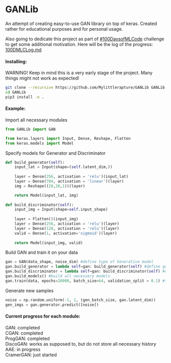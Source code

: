 # GANLib

An attempt of creating easy-to-use GAN library on top of keras. Created rather for educational purposes and for personal usage.


Also going to dedicate this project as part of [#100DaysofMLCode](https://github.com/llSourcell/100_Days_of_ML_Code) challenge to get some additional motivation. Here will be the log of the progress: [100DMLCLog.md](100DMLCLog.md)

#### Installing:
WARNING! Keep in mind this is a very early stage of the project. Many things might not work as expected!
```sh
git clone --recursive https://github.com/Mylittlerapture/GANLib GANLib
cd GANLib
pip3 install -e .
```


#### Example:
Import all necessary modules
```python
from GANLib import GAN

from keras.layers import Input, Dense, Reshape, Flatten
from keras.models import Model
```

Specify models for Generator and Discriminator
```python
def build_generator(self):
    input_lat = Input(shape=(self.latent_dim,))
    
    layer = Dense(256, activation = 'relu')(input_lat)
    layer = Dense(784, activation = 'linear')(layer)
    img = Reshape((28,28,1))(layer)

    return Model(input_lat, img)
    
def build_discriminator(self):
    input_img = Input(shape=self.input_shape)
    
    layer = Flatten()(input_img)
    layer = Dense(256, activation = 'relu')(layer)
    layer = Dense(128, activation = 'relu')(layer)
    valid = Dense(1, activation='sigmoid')(layer)
    
    return Model(input_img, valid)  
```

Build GAN and train it on your data 
```python
gan = GAN(data_shape, noise_dim) #define type of Generative model
gan.build_generator = lambda self=gan: build_generator(self) #define generator build function
gan.build_discriminator = lambda self=gan: build_discriminator(self) #define discriminator build function
gan.build_models() #build all necessery models
gan.train(data, epochs=20000, batch_size=64, validation_split = 0.1) #train GAN for 20000 iterations
```

Generate new samples
```python
noise = np.random.uniform(-1, 1, (gen_batch_size, gan.latent_dim))
gen_imgs = gan.generator.predict([noise])
```


#### Current progress for each module:
GAN: completed  
CGAN: completed  
ProgGAN: completed  
DiscoGAN: works as supposed to, but do not store all necessary history  
AAE: in progress  
CramerGAN: just started
